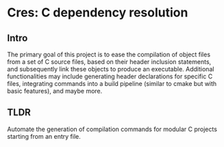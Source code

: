 # Cres: C dependency resolution

## Intro

The primary goal of this project is to ease the compilation of object files from a set of C source files, based on their header inclusion statements, and subsequently link these objects to produce an executable. Additional functionalities may include generating header declarations for specific C files, integrating commands into a build pipeline (similar to cmake but with basic features), and maybe more.

## TLDR

Automate the generation of compilation commands for modular C projects starting from an entry file.
